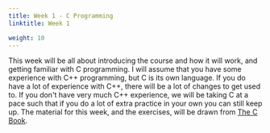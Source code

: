 ```yaml
---
title: Week 1 - C Programming
linktitle: Week 1

weight: 10
---
```


This week will be all about introducing the course and how it will work,
and getting familiar with C programming. I will assume that you have
some experience with C++ programming, but C is its own language. If you
do have a lot of experience with C++, there will be a lot of changes
to get used to.  If you don't have very much C++ experience, we will be
taking C at a pace such that if you do a lot of extra practice in your
own you can still keep up. The material for this week, and the exercises,
will be drawn from [The C Book].

  [The C Book]: https://publications.gbdirect.co.uk/c_book/
